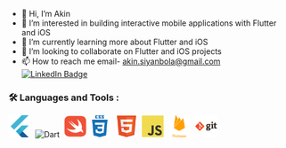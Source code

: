 - 👋 Hi, I’m Akin
- 👀 I’m interested in building interactive mobile applications with Flutter and iOS
- 🌱 I’m currently learning more about Flutter and iOS
- 💞️ I’m looking to collaborate on Flutter and iOS projects
- 📫 How to reach me email- akin.siyanbola@gmail.com  <div id="badges">
  <a href="https://www.linkedin.com/in/akinwolemiwa-siyanbola-40039b211/">
    <img src="https://img.shields.io/badge/LinkedIn-blue?style=for-the-badge&logo=linkedin&logoColor=white" alt="LinkedIn Badge"/>
  </a>
</div>



### :hammer_and_wrench: Languages and Tools :
<div>
  <img src="https://github.com/devicons/devicon/blob/master/icons/flutter/flutter-original.svg" title="Flutter" alt="Flutter" width="40" height="40"/>&nbsp;
  <img src="https://github.com/devicons/devicon/blob/master/icons/dart/dart" title="Dart" alt="Dart" width="40" height="40"/>&nbsp;
  <img src="https://github.com/devicons/devicon/blob/master/icons/swift/swift-original.svg" title="Swift" **alt="Swift" width="40" height="40"/>
  <img src="https://github.com/devicons/devicon/blob/master/icons/css3/css3-plain-wordmark.svg"  title="CSS3" alt="CSS" width="40" height="40"/>&nbsp;
  <img src="https://github.com/devicons/devicon/blob/master/icons/html5/html5-original.svg" title="HTML5" alt="HTML" width="40" height="40"/>&nbsp;
  <img src="https://github.com/devicons/devicon/blob/master/icons/javascript/javascript-original.svg" title="JavaScript" alt="JavaScript" width="40" height="40"/>&nbsp;
  <img src="https://github.com/devicons/devicon/blob/master/icons/firebase/firebase-plain-wordmark.svg" title="Firebase" alt="Firebase" width="40" height="40"/>&nbsp;
  <img src="https://github.com/devicons/devicon/blob/master/icons/git/git-original-wordmark.svg" title="Git" **alt="Git" width="40" height="40"/>
 
</div>


<!---[![Top Langs](https://github-readme-stats.vercel.app/api/top-langs/?username=akinwolemiwa)](https://github.com/anuraghazra/github-readme-stats) --->


<!---
akinwolemiwa/akinwolemiwa is a ✨ special ✨ repository because its `README.md` (this file) appears on your GitHub profile.
You can click the Preview link to take a look at your changes.
--->
